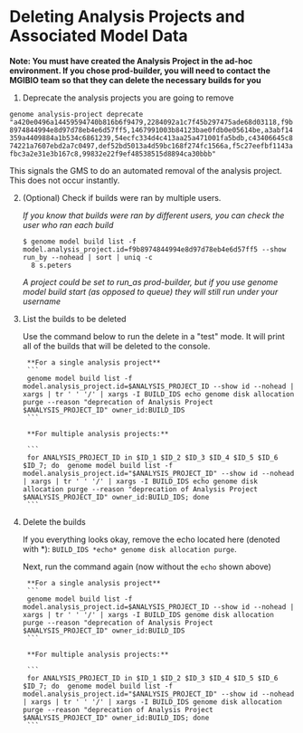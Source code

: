 # Deleting Analysis Projects and Associated Model Data
**Note: You must have created the Analysis Project in the ad-hoc environment. If you chose prod-builder, you will need to contact the MGIBIO team so that they can delete the necessary builds for you**

1. Deprecate the analysis projects you are going to remove

`genome analysis-project deprecate "a420e0496a14459594740b816b6f9479,2284092a1c7f45b297475ade68d03118,f9b8974844994e8d97d78eb4e6d57ff5,1467991003b84123bae0fdb0e05614be,a3abf14359a4409884a1b534c6861239,54ecfc334d4c413aa25a471001fa5bdb,c43406645c874221a7607ebd2a7c0497,def52bd5013a4d59bc168f274fc1566a,f5c27eefbf1143afbc3a2e31e3b167c8,99832e22f9ef48538515d8894ca30bbb"`

This signals the GMS to do an automated removal of the analysis project. This does not occur instantly.

2. (Optional) Check if builds were ran by multiple users.

    *If you know that builds were ran by different users, you can check the user who ran each build*
    
    ```
    $ genome model build list -f model.analysis_project.id=f9b8974844994e8d97d78eb4e6d57ff5 --show run_by --nohead | sort | uniq -c
      8 s.peters
    ```
    
      *A project could be set to run_as prod-builder, but if you use genome model build start (as opposed to queue) they will still run under your username*
      
2. List the builds to be deleted

    Use the command below to run the delete in a "test" mode. It will print all of the builds that will be deleted to the console.

        **For a single analysis project**
        ```
        genome model build list -f model.analysis_project.id=$ANALYSIS_PROJECT_ID --show id --nohead | xargs | tr ' ' '/' | xargs -I BUILD_IDS echo genome disk allocation purge --reason "deprecation of Analysis Project $ANALYSIS_PROJECT_ID" owner_id:BUILD_IDS
        ```

        **For multiple analysis projects:**

        ```
        for ANALYSIS_PROJECT_ID in $ID_1 $ID_2 $ID_3 $ID_4 $ID_5 $ID_6 $ID_7; do  genome model build list -f model.analysis_project.id="$ANALYSIS_PROJECT_ID" --show id --nohead | xargs | tr ' ' '/' | xargs -I BUILD_IDS echo genome disk allocation purge --reason "deprecation of Analysis Project $ANALYSIS_PROJECT_ID" owner_id:BUILD_IDS; done
        ```
3. Delete the builds

    If you everything looks okay, remove the echo located here (denoted with *): `BUILD_IDS *echo* genome disk allocation purge`.


    Next, run the command again (now without the `echo` shown above) 

        **For a single analysis project**
        ```
        genome model build list -f model.analysis_project.id=$ANALYSIS_PROJECT_ID --show id --nohead | xargs | tr ' ' '/' | xargs -I BUILD_IDS genome disk allocation purge --reason "deprecation of Analysis Project $ANALYSIS_PROJECT_ID" owner_id:BUILD_IDS
        ```

        **For multiple analysis projects:**

        ```
        for ANALYSIS_PROJECT_ID in $ID_1 $ID_2 $ID_3 $ID_4 $ID_5 $ID_6 $ID_7; do  genome model build list -f model.analysis_project.id="$ANALYSIS_PROJECT_ID" --show id --nohead | xargs | tr ' ' '/' | xargs -I BUILD_IDS genome disk allocation purge --reason "deprecation of Analysis Project $ANALYSIS_PROJECT_ID" owner_id:BUILD_IDS; done
        ```

    
